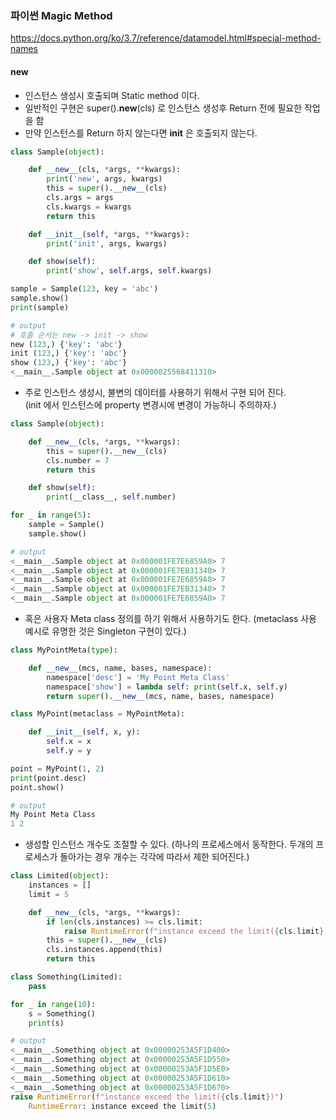 ### 파이썬 Magic Method
https://docs.python.org/ko/3.7/reference/datamodel.html#special-method-names

#### new
* 인스턴스 생성시 호출되며 Static method 이다.
* 일반적인 구현은 super().__new__(cls) 로 인스턴스 생성후 Return 전에 필요한 작업을 함
* 만약 인스턴스를 Return 하지 않는다면 __init__ 은 호출되지 않는다.
```python
class Sample(object):

    def __new__(cls, *args, **kwargs):
        print('new', args, kwargs)
        this = super().__new__(cls)
        cls.args = args
        cls.kwargs = kwargs
        return this

    def __init__(self, *args, **kwargs):
        print('init', args, kwargs)

    def show(self):
        print('show', self.args, self.kwargs)

sample = Sample(123, key = 'abc')
sample.show()
print(sample)

# output
# 호출 순서는 new -> init -> show
new (123,) {'key': 'abc'}
init (123,) {'key': 'abc'}
show (123,) {'key': 'abc'}
<__main__.Sample object at 0x0000025568411310>
```

* 주로 인스턴스 생성시, 불변의 데이터를 사용하기 위해서 구현 되어 진다.  
(init 에서 인스턴스에 property 변경시에 변경이 가능하니 주의하자.)
```python
class Sample(object):

    def __new__(cls, *args, **kwargs):
        this = super().__new__(cls)
        cls.number = 7
        return this

    def show(self):
        print(__class__, self.number)

for _ in range(5):
    sample = Sample()
    sample.show()

# output
<__main__.Sample object at 0x000001FE7E6859A0> 7
<__main__.Sample object at 0x000001FE7EB31340> 7
<__main__.Sample object at 0x000001FE7E6859A0> 7
<__main__.Sample object at 0x000001FE7EB31340> 7
<__main__.Sample object at 0x000001FE7E6859A0> 7
```
* 혹은 사용자 Meta class 정의를 하기 위해서 사용하기도 한다.
  (metaclass 사용 예시로 유명한 것은 Singleton 구현이 있다.)
```python
class MyPointMeta(type):

    def __new__(mcs, name, bases, namespace):
        namespace['desc'] = 'My Point Meta Class'
        namespace['show'] = lambda self: print(self.x, self.y)
        return super().__new__(mcs, name, bases, namespace)

class MyPoint(metaclass = MyPointMeta):

    def __init__(self, x, y):
        self.x = x
        self.y = y

point = MyPoint(1, 2)
print(point.desc)
point.show()

# output
My Point Meta Class
1 2
```

* 생성할 인스턴스 개수도 조절할 수 있다.
  (하나의 프로세스에서 동작한다. 두개의 프로세스가 돌아가는 경우 개수는 각각에 따라서 제한 되어진다.)
```python
class Limited(object):
    instances = []
    limit = 5

    def __new__(cls, *args, **kwargs):
        if len(cls.instances) >= cls.limit:
            raise RuntimeError(f"instance exceed the limit({cls.limit})")
        this = super().__new__(cls)
        cls.instances.append(this)
        return this

class Something(Limited):
    pass

for _ in range(10):
    s = Something()
    print(s)

# output
<__main__.Something object at 0x00000253A5F1D400>
<__main__.Something object at 0x00000253A5F1D550>
<__main__.Something object at 0x00000253A5F1D5E0>
<__main__.Something object at 0x00000253A5F1D610>
<__main__.Something object at 0x00000253A5F1D670>
raise RuntimeError(f"instance exceed the limit({cls.limit})")
    RuntimeError: instance exceed the limit(5)
```
